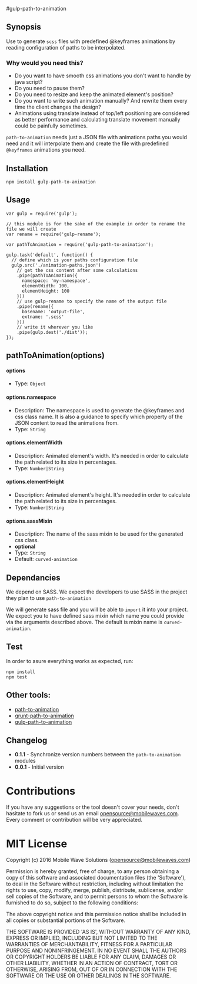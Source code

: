 #gulp-path-to-animation

## Synopsis
Use to generate `scss` files with predefined @keyframes animations by reading configuration of paths to be interpolated.

### Why would you need this?
* Do you want to have smooth css animations you don't want to handle by java script?
* Do you need to pause them?
* Do you need to resize and keep the animated element's position?
* Do you want to write such animation manually? And rewrite them every time the client changes the design?
* Animations using translate instead of top/left positioning are considered as better performance and calculating translate movement manually could be painfully sometimes.

`path-to-animation` needs just a JSON file with animations paths you would need and it will interpolate them and create the file with predefined `@keyframes` animations you need.

## Installation

```
npm install gulp-path-to-animation
```

## Usage

```
var gulp = require('gulp');

// this module is for the sake of the example in order to rename the file we will create
var rename = require('gulp-rename');

var pathToAnimation = require('gulp-path-to-animation');

gulp.task('default', function() {
  // define which is your paths configuration file
  gulp.src('./animation-paths.json')
    // get the css content after some calculations
    .pipe(pathToAnimation({
      namespace: 'my-namespace',
      elementWidth: 100,
      elementHeight: 100
    }))
    // use gulp-rename to specify the name of the output file
    .pipe(rename({
      basename: 'output-file',
      extname: '.scss'
    }))
    // write it wherever you like
    .pipe(gulp.dest('./dist'));
});
```

## pathToAnimation(options)

#### options
* Type: `Object`

#### options.namespace
* Description: The namespace is used to generate the @keyframes and css class name. It is also a guidance to specify which property of the JSON content to read the animations from.
* Type: `String`

#### options.elementWidth
* Description: Animated element's width. It's needed in order to calculate the path related to its size in percentages.
* Type: `Number|String`

#### options.elementHeight
* Description: Animated element's height. It's needed in order to calculate the path related to its size in percentages.
* Type: `Number|String`

#### options.sassMixin
* Description: The name of the sass mixin to be used for the generated css class.
* **optional**
* Type: `String`
* Default: `curved-animation`

## Dependancies
We depend on SASS. We expect the developers to use SASS in the project they plan to use `path-to-animation`

We will generate sass file and you will be able to `import` it into your project. We expect you to have defined sass mixin which name you could provide via the arguments described above. The default is mixin name is `curved-animation`.

## Test
In order to asure everything works as expected, run:

```
npm install
npm test
```

## Other tools:
* [path-to-animation](https://github.com/MobileWaves/path-to-animation)
* [grunt-path-to-animation](https://github.com/MobileWaves/grunt-path-to-animation)
* [gulp-path-to-animation](https://github.com/MobileWaves/gulp-path-to-animation)


## Changelog
* **0.1.1** - Synchronize version numbers between the `path-to-animation` modules
* **0.0.1** - Initial version

# Contributions
If you have any suggestions or the tool doesn't cover your needs, don't hasitate to fork us or send us an email <opensource@mobilewaves.com>. Every comment or contribution will be very appreciated.


# MIT License

Copyright (c) 2016 Mobile Wave Solutions (<opensource@mobilewaves.com>)

Permission is hereby granted, free of charge, to any person obtaining a copy of this software and associated documentation files (the 'Software'), to deal in the Software without restriction, including without limitation the rights to use, copy, modify, merge, publish, distribute, sublicense, and/or sell copies of the Software, and to permit persons to whom the Software is furnished to do so, subject to the following conditions:

The above copyright notice and this permission notice shall be included in all copies or substantial portions of the Software.

THE SOFTWARE IS PROVIDED 'AS IS', WITHOUT WARRANTY OF ANY KIND, EXPRESS OR IMPLIED, INCLUDING BUT NOT LIMITED TO THE WARRANTIES OF MERCHANTABILITY, FITNESS FOR A PARTICULAR PURPOSE AND NONINFRINGEMENT. IN NO EVENT SHALL THE AUTHORS OR COPYRIGHT HOLDERS BE LIABLE FOR ANY CLAIM, DAMAGES OR OTHER LIABILITY, WHETHER IN AN ACTION OF CONTRACT, TORT OR OTHERWISE, ARISING FROM, OUT OF OR IN CONNECTION WITH THE SOFTWARE OR THE USE OR OTHER DEALINGS IN THE SOFTWARE.